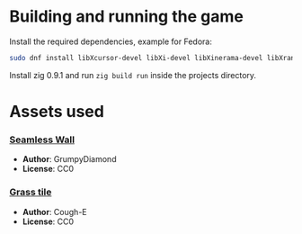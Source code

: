 # Building and running the game

Install the required dependencies, example for Fedora:

```sh
sudo dnf install libXcursor-devel libXi-devel libXinerama-devel libXrandr-devel
```

Install zig 0.9.1 and run `zig build run` inside the projects directory.

# Assets used

### [Seamless Wall](https://opengameart.org/content/seamless-wall)
* **Author**: GrumpyDiamond
* **License**: CC0

### [Grass tile](https://opengameart.org/content/32x32-tile-pixel-art-tilesheet)
* **Author**: Cough-E
* **License**: CC0
